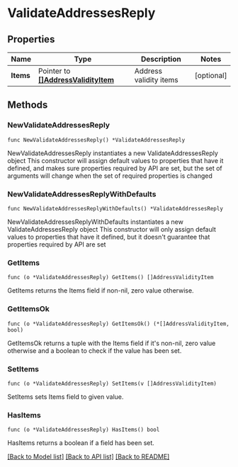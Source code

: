 # ValidateAddressesReply

## Properties

Name | Type | Description | Notes
------------ | ------------- | ------------- | -------------
**Items** | Pointer to [**[]AddressValidityItem**](AddressValidityItem.md) | Address validity items | [optional] 

## Methods

### NewValidateAddressesReply

`func NewValidateAddressesReply() *ValidateAddressesReply`

NewValidateAddressesReply instantiates a new ValidateAddressesReply object
This constructor will assign default values to properties that have it defined,
and makes sure properties required by API are set, but the set of arguments
will change when the set of required properties is changed

### NewValidateAddressesReplyWithDefaults

`func NewValidateAddressesReplyWithDefaults() *ValidateAddressesReply`

NewValidateAddressesReplyWithDefaults instantiates a new ValidateAddressesReply object
This constructor will only assign default values to properties that have it defined,
but it doesn't guarantee that properties required by API are set

### GetItems

`func (o *ValidateAddressesReply) GetItems() []AddressValidityItem`

GetItems returns the Items field if non-nil, zero value otherwise.

### GetItemsOk

`func (o *ValidateAddressesReply) GetItemsOk() (*[]AddressValidityItem, bool)`

GetItemsOk returns a tuple with the Items field if it's non-nil, zero value otherwise
and a boolean to check if the value has been set.

### SetItems

`func (o *ValidateAddressesReply) SetItems(v []AddressValidityItem)`

SetItems sets Items field to given value.

### HasItems

`func (o *ValidateAddressesReply) HasItems() bool`

HasItems returns a boolean if a field has been set.


[[Back to Model list]](../README.md#documentation-for-models) [[Back to API list]](../README.md#documentation-for-api-endpoints) [[Back to README]](../README.md)


